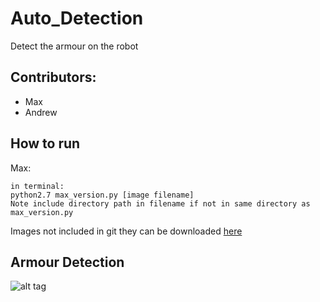 # Auto_Detection
Detect the armour on the robot

## Contributors:
- Max
- Andrew

## How to run
Max:
    
    in terminal:
    python2.7 max_version.py [image filename]
    Note include directory path in filename if not in same directory as max_version.py
   Images not included in git they can be downloaded [here](https://drive.google.com/open?id=1IA7bzzuC2wA8csdnCmIERRgIqvX2IPwp)
    

## Armour Detection
![alt tag](https://github.com/mmcevoy93/Screen-Shots/blob/master/AUTO_DETECTION_SAMPLE.png "Sample Input and Output")
